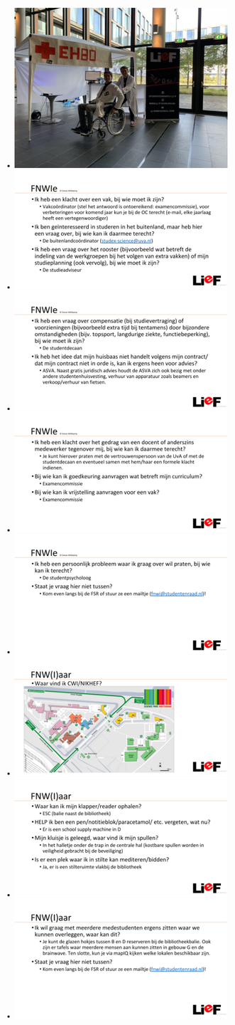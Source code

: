 <section class="splide" aria-label="Splide Basic HTML Example">
  <div class="splide__track">
        <ul class="splide__list">
            <li class="splide__slide"><img src="/assets/imgs/ehbonderwijs.jpg"></li>
            <li class="splide__slide"><img src="/assets/imgs/fnwie-1.png"></li>
            <li class="splide__slide"><img src="/assets/imgs/fnwie-2.png"></li>
            <li class="splide__slide"><img src="/assets/imgs/fnwie-3.png"></li>
            <li class="splide__slide"><img src="/assets/imgs/fnwie-4.png"></li>
            <li class="splide__slide"><img src="/assets/imgs/fnwie-5.png"></li>
            <li class="splide__slide"><img src="/assets/imgs/fnwie-6.png"></li>
            <li class="splide__slide"><img src="/assets/imgs/fnwie-7.png"></li>
        </ul>
  </div>
</section>
<script>
  new Splide( '.splide' ).mount();
</script>
